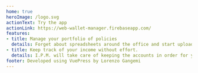 ```yaml
---
home: true
heroImage: /logo.svg
actionText: Try the app
actionLink: https://web-wallet-manager.firebaseapp.com/
features:
- title: Manage your portfolio of policies
  details: Forget about spreadsheets around the office and start uploading your insurance here!
- title: Keep track of your income without effort.
  details: I.P.M. will take care of keeping the accounts in order for you.
footer: Developed using VuePress by Lorenzo Gangemi
---
```

